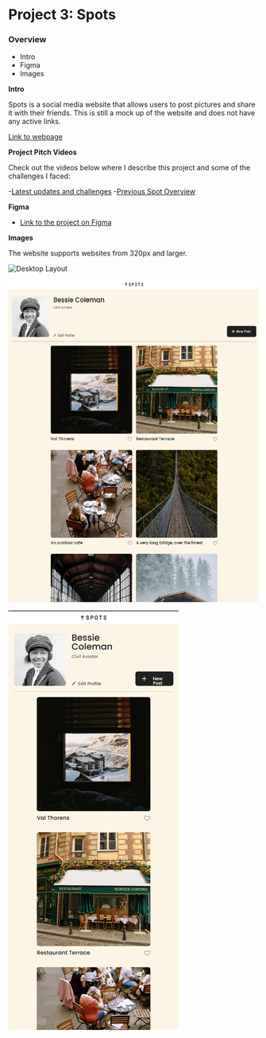 # Project 3: Spots

### Overview

- Intro
- Figma
- Images

**Intro**

Spots is a social media website that allows users to post pictures and share it with their friends. This is still a mock up of the website and does not have any active links.

[Link to webpage](https://mestabarbara.github.io/se_project_spots/index.html)

**Project Pitch Videos**

Check out the videos below where I describe this project and some of the challenges I faced:

-[Latest updates and challenges](https://drive.google.com/file/d/1yM16o2WWMlhIGa9w8yN0OF98zpoeJvG2/view?usp=sharing) -[Previous Spot Overview](https://drive.google.com/file/d/1u1kEtsxsSMpVN9-yrKzf0oP2mTzYcQnM/view?usp=sharing)

**Figma**

- [Link to the project on Figma](https://www.figma.com/file/BBNm2bC3lj8QQMHlnqRsga/Sprint-3-Project-%E2%80%94-Spots?type=design&node-id=2%3A60&mode=design&t=afgNFybdorZO6cQo-1)

**Images**

The website supports websites from 320px and larger.

![Desktop Layout](./images/desktop_layout_screenshot.png)

![Tablet Layout](./images/tablet_layout_screenshto.png)

![Phone Layout](./images/phone_layout_screenshot.png)
